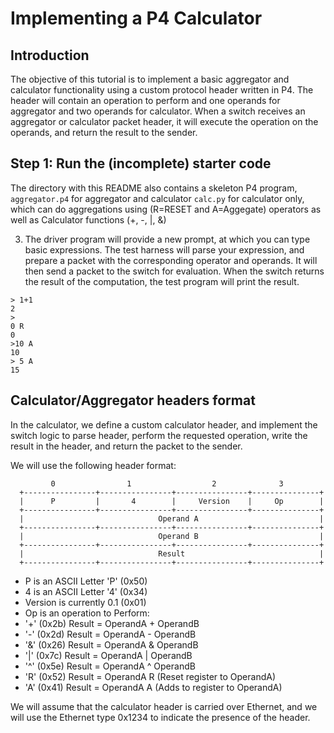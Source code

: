# Implementing a P4 Calculator

## Introduction

The objective of this tutorial is to implement a basic aggregator and calculator functionality
using a custom protocol header written in P4. The header will contain
an operation to perform and one operands for aggregator and two operands for calculator. 
When a switch receives an aggregator or calculator packet header, it will execute the operation on the
operands, and return the result to the sender.

## Step 1: Run the (incomplete) starter code

The directory with this README also contains a skeleton P4 program,
`aggregator.p4` for aggregator and calculator `calc.py` for calculator only, which can do aggregations using (R=RESET and A=Aggegate) operators
as well as Calculator functions (+, -, |, &)

3. The driver program will provide a new prompt, at which you can type
basic expressions. The test harness will parse your expression, and
prepare a packet with the corresponding operator and operands. It will
then send a packet to the switch for evaluation. When the switch
returns the result of the computation, the test program will print the
result.

```
> 1+1
2
>
0 R
0
>10 A
10
> 5 A
15
```

## Calculator/Aggregator headers format

In the calculator, we define a custom
calculator header, and implement the switch logic to parse header,
perform the requested operation, write the result in the header, and
return the packet to the sender.

We will use the following header format:

             0                1                  2              3
      +----------------+----------------+----------------+---------------+
      |      P         |       4        |     Version    |     Op        |
      +----------------+----------------+----------------+---------------+
      |                              Operand A                           |
      +----------------+----------------+----------------+---------------+
      |                              Operand B                           |
      +----------------+----------------+----------------+---------------+
      |                              Result                              |
      +----------------+----------------+----------------+---------------+
 

-  P is an ASCII Letter 'P' (0x50)
-  4 is an ASCII Letter '4' (0x34)
-  Version is currently 0.1 (0x01)
-  Op is an operation to Perform:
 -   '+' (0x2b) Result = OperandA + OperandB
 -   '-' (0x2d) Result = OperandA - OperandB
 -   '&' (0x26) Result = OperandA & OperandB
 -   '|' (0x7c) Result = OperandA | OperandB
 -   '^' (0x5e) Result = OperandA ^ OperandB
 -   'R' (0x52) Result = OperandA R (Reset register to OperandA)
 -   'A' (0x41) Result = OperandA A (Adds to register to OperandA)
 

We will assume that the calculator header is carried over Ethernet,
and we will use the Ethernet type 0x1234 to indicate the presence of
the header.


